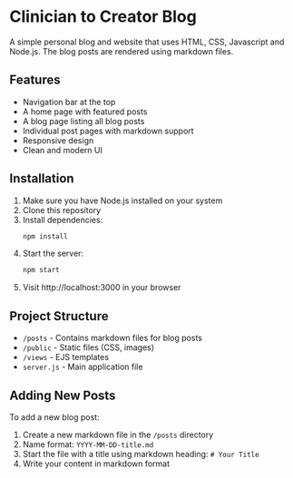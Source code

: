 # Clinician to Creator Blog

A simple personal blog and website that uses HTML, CSS, Javascript and Node.js. The blog posts are rendered using markdown files.

## Features
- Navigation bar at the top
- A home page with featured posts
- A blog page listing all blog posts
- Individual post pages with markdown support
- Responsive design
- Clean and modern UI

## Installation

1. Make sure you have Node.js installed on your system
2. Clone this repository
3. Install dependencies:
   ```bash
   npm install
   ```
4. Start the server:
   ```bash
   npm start
   ```
5. Visit http://localhost:3000 in your browser

## Project Structure
- `/posts` - Contains markdown files for blog posts
- `/public` - Static files (CSS, images)
- `/views` - EJS templates
- `server.js` - Main application file

## Adding New Posts
To add a new blog post:
1. Create a new markdown file in the `/posts` directory
2. Name format: `YYYY-MM-DD-title.md`
3. Start the file with a title using markdown heading: `# Your Title`
4. Write your content in markdown format 